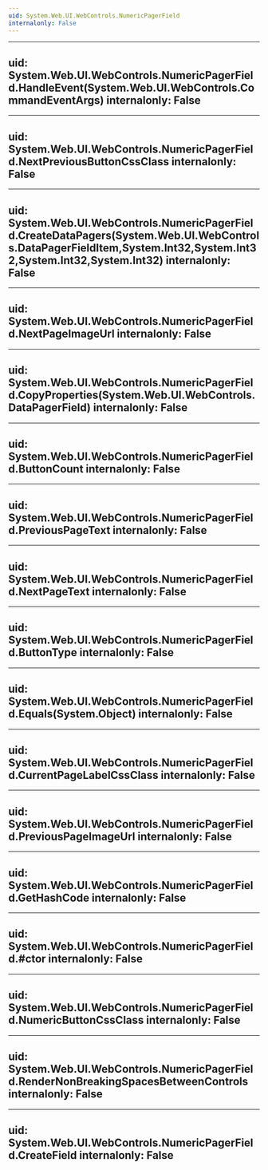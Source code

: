 ```yaml
---
uid: System.Web.UI.WebControls.NumericPagerField
internalonly: False
---
```


---
uid: System.Web.UI.WebControls.NumericPagerField.HandleEvent(System.Web.UI.WebControls.CommandEventArgs)
internalonly: False
---

---
uid: System.Web.UI.WebControls.NumericPagerField.NextPreviousButtonCssClass
internalonly: False
---

---
uid: System.Web.UI.WebControls.NumericPagerField.CreateDataPagers(System.Web.UI.WebControls.DataPagerFieldItem,System.Int32,System.Int32,System.Int32,System.Int32)
internalonly: False
---

---
uid: System.Web.UI.WebControls.NumericPagerField.NextPageImageUrl
internalonly: False
---

---
uid: System.Web.UI.WebControls.NumericPagerField.CopyProperties(System.Web.UI.WebControls.DataPagerField)
internalonly: False
---

---
uid: System.Web.UI.WebControls.NumericPagerField.ButtonCount
internalonly: False
---

---
uid: System.Web.UI.WebControls.NumericPagerField.PreviousPageText
internalonly: False
---

---
uid: System.Web.UI.WebControls.NumericPagerField.NextPageText
internalonly: False
---

---
uid: System.Web.UI.WebControls.NumericPagerField.ButtonType
internalonly: False
---

---
uid: System.Web.UI.WebControls.NumericPagerField.Equals(System.Object)
internalonly: False
---

---
uid: System.Web.UI.WebControls.NumericPagerField.CurrentPageLabelCssClass
internalonly: False
---

---
uid: System.Web.UI.WebControls.NumericPagerField.PreviousPageImageUrl
internalonly: False
---

---
uid: System.Web.UI.WebControls.NumericPagerField.GetHashCode
internalonly: False
---

---
uid: System.Web.UI.WebControls.NumericPagerField.#ctor
internalonly: False
---

---
uid: System.Web.UI.WebControls.NumericPagerField.NumericButtonCssClass
internalonly: False
---

---
uid: System.Web.UI.WebControls.NumericPagerField.RenderNonBreakingSpacesBetweenControls
internalonly: False
---

---
uid: System.Web.UI.WebControls.NumericPagerField.CreateField
internalonly: False
---
